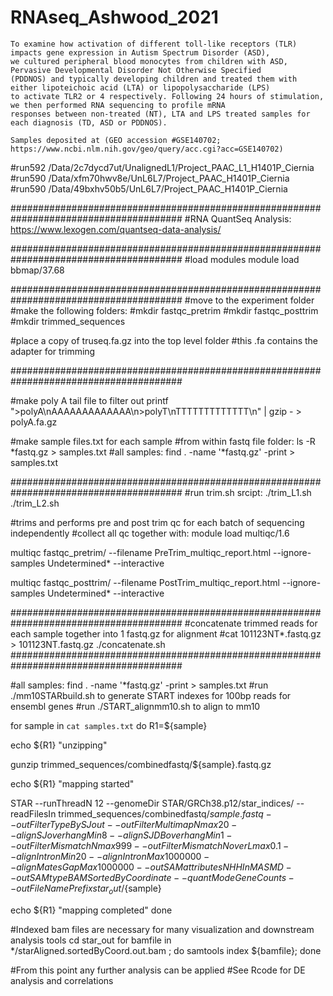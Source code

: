 # RNAseq_Ashwood_2021
```
To examine how activation of different toll-like receptors (TLR) impacts gene expression in Autism Spectrum Disorder (ASD), 
we cultured peripheral blood monocytes from children with ASD, Pervasive Developmental Disorder Not Otherwise Specified 
(PDDNOS) and typically developing children and treated them with either lipoteichoic acid (LTA) or lipopolysaccharide (LPS)
to activate TLR2 or 4 respectively. Following 24 hours of stimulation, we then performed RNA sequencing to profile mRNA 
responses between non-treated (NT), LTA and LPS treated samples for each diagnosis (TD, ASD or PDDNOS).

Samples deposited at (GEO accession #GSE140702; https://www.ncbi.nlm.nih.gov/geo/query/acc.cgi?acc=GSE140702)

```

#run592 /Data/2c7dycd7ut/UnalignedL1/Project_PAAC_L1_H1401P_Ciernia
#run590 /Data/xfm70hwv8e/UnL6L7/Project_PAAC_H1401P_Ciernia
#run590 /Data/49bxhv50b5/UnL6L7/Project_PAAC_H1401P_Ciernia


#######################################################################################
#RNA QuantSeq Analysis: https://www.lexogen.com/quantseq-data-analysis/

#######################################################################################
#load modules
module load bbmap/37.68 

#######################################################################################
#move to the experiment folder
#make the following folders:
#mkdir fastqc_pretrim
#mkdir fastqc_posttrim
#mkdir trimmed_sequences

#place a copy of truseq.fa.gz into the top level folder
#this .fa contains the adapter for trimming

#######################################################################################

#make poly A tail file to filter out 
printf ">polyA\nAAAAAAAAAAAAA\n>polyT\nTTTTTTTTTTTTT\n" | gzip - >  polyA.fa.gz

#make sample files.txt for each sample
#from within fastq file folder: ls -R *fastq.gz > samples.txt
#all samples: find . -name '*fastq.gz' -print > samples.txt

#######################################################################################
#run trim.sh srcipt:
./trim_L1.sh
./trim_L2.sh

#trims and performs pre and post trim qc for each batch of sequencing independently
#collect all qc together with:
module load multiqc/1.6

multiqc fastqc_pretrim/ --filename PreTrim_multiqc_report.html --ignore-samples Undetermined* --interactive

multiqc fastqc_posttrim/ --filename PostTrim_multiqc_report.html --ignore-samples Undetermined* --interactive

#######################################################################################
#concatenate trimmed reads for each sample together into 1 fastq.gz for alignment
#cat 101123NT*.fastq.gz > 101123NT.fastq.gz
./concatenate.sh 
#######################################################################################

#all samples: find . -name '*fastq.gz' -print > samples.txt
#run ./mm10STARbuild.sh to generate START indexes for 100bp reads for ensembl genes
#run ./START_alignmm10.sh to align to mm10

for sample in `cat samples.txt`
do
R1=${sample}

echo ${R1} "unzipping"

gunzip trimmed_sequences/combinedfastq/${sample}.fastq.gz

echo ${R1} "mapping started"

STAR --runThreadN 12 --genomeDir STAR/GRCh38.p12/star_indices/ --readFilesIn  trimmed_sequences/combinedfastq/${sample}.fastq --outFilterType BySJout --outFilterMultimapNmax 20 --alignSJoverhangMin 8 --alignSJDBoverhangMin 1 --outFilterMismatchNmax 999 --outFilterMismatchNoverLmax 0.1 --alignIntronMin 20 --alignIntronMax 1000000 --alignMatesGapMax 1000000 --outSAMattributes NH HI nM AS MD --outSAMtype BAM SortedByCoordinate --quantMode GeneCounts --outFileNamePrefix star_out/${sample} 


echo ${R1} "mapping completed"
done

#Indexed bam files are necessary for many visualization and downstream analysis tools
cd star_out
for bamfile in */starAligned.sortedByCoord.out.bam ; do samtools index ${bamfile}; done

#From this point any further analysis can be applied
#See Rcode for DE analysis and correlations
